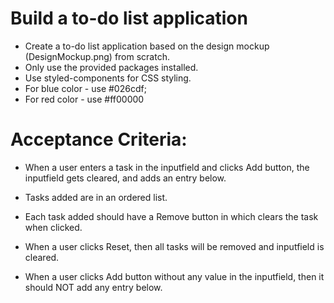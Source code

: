 # Build a to-do list application

- Create a to-do list application based on the design mockup (DesignMockup.png) from scratch.
- Only use the provided packages installed.
- Use styled-components for CSS styling.
- For blue color - use #026cdf;
- For red color - use #ff00000

# Acceptance Criteria:

- When a user enters a task in the inputfield and clicks Add button, the inputfield gets cleared, and adds an entry below.

- Tasks added are in an ordered list.

- Each task added should have a Remove button in which clears the task when clicked.

- When a user clicks Reset, then all tasks will be removed and inputfield is cleared.

- When a user clicks Add button without any value in the inputfield, then it should NOT add any entry below.
